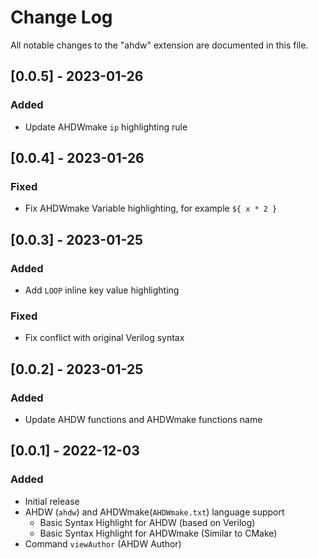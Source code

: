 # Change Log

All notable changes to the "ahdw" extension are documented in this file.

## [0.0.5] - 2023-01-26
### Added
- Update AHDWmake `ip` highlighting rule

## [0.0.4] - 2023-01-26
### Fixed
- Fix AHDWmake Variable highlighting, for example `${ x * 2 }`

## [0.0.3] - 2023-01-25
### Added
- Add `LOOP` inline key value highlighting
### Fixed
- Fix conflict with original Verilog syntax

## [0.0.2] - 2023-01-25
### Added
- Update AHDW functions and AHDWmake functions name

## [0.0.1] - 2022-12-03
### Added
- Initial release
- AHDW (`ahdw`) and AHDWmake(`AHDWmake.txt`) language support
  - Basic Syntax Highlight for AHDW (based on Verilog)
  - Basic Syntax Highlight for AHDWmake (Similar to CMake)
- Command `viewAuthor` (AHDW Author)
